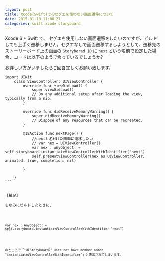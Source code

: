 ```yaml
---
layout: post
title: Xcode(Swift)でのセグエを使わない画面遷移について
date: 2015-01-10 11:08:27
categories: swift xcode storyboard
---
```

<p>Xcode 6 + Swift で、 セグエを使用しない画面遷移をしたいのですが、ビルドしても上手く遷移しません。セグエなしで画面遷移するしようとして、遷移先のストーリーボード上の画面の <code>Storyborad ID</code> に <code>next</code> という名前で設定した場合、コードは以下のようで合っているでしょうか?</p>

<p>お詳しい方がいましたらご回答宜しくお願い致します。</p>

<pre class="lang-js prettyprint-override"><code>import UIKit
    class ViewController: UIViewController {
        override func viewDidLoad() {
            super.viewDidLoad()
            // Do any additional setup after loading the view, typically from a nib.
        }

        override func didReceiveMemoryWarning() {
            super.didReceiveMemoryWarning()
            // Dispose of any resources that can be recreated.
        }

        @IBAction func nextPage() {
            //nextと名付けた画面に遷移したい
            // var nex = UIViewController()
            var nex : AnyObject! = self.storyboard.instantiateViewControllerWithIdentifier("next")
            self.presentViewController(nex as UIViewController, animated: true, completion: nil)

        }

    }
```

<p>【補足】<br>
ちなみにビルドしたときに、</p>

<pre class="lang-js prettyprint-override"><code>var nex : AnyObject! = self.storyboard.instantiateViewControllerWithIdentifier("next")
```



<p>のところで「"UIStoryboard?" does not have member named "instantiateViewControllerWithIdentifier"」と表示されてしまいます。</p>
